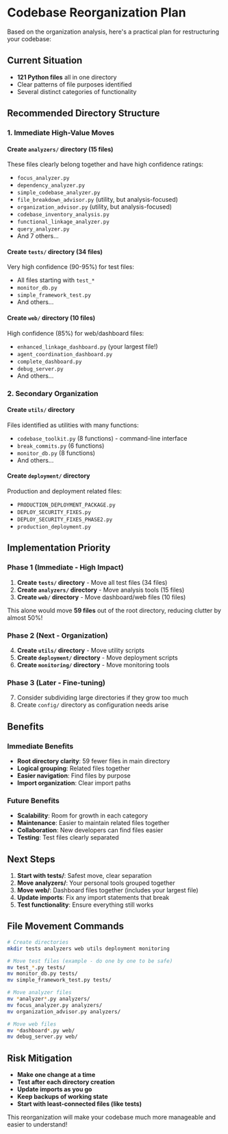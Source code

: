 # Codebase Reorganization Plan

Based on the organization analysis, here's a practical plan for restructuring your codebase:

## Current Situation
- **121 Python files** all in one directory
- Clear patterns of file purposes identified
- Several distinct categories of functionality

## Recommended Directory Structure

### 1. Immediate High-Value Moves

#### Create `analyzers/` directory (15 files)
These files clearly belong together and have high confidence ratings:
- `focus_analyzer.py`
- `dependency_analyzer.py` 
- `simple_codebase_analyzer.py`
- `file_breakdown_advisor.py` (utility, but analysis-focused)
- `organization_advisor.py` (utility, but analysis-focused)
- `codebase_inventory_analysis.py`
- `functional_linkage_analyzer.py`
- `query_analyzer.py`
- And 7 others...

#### Create `tests/` directory (34 files)
Very high confidence (90-95%) for test files:
- All files starting with `test_*`
- `monitor_db.py`
- `simple_framework_test.py`
- And others...

#### Create `web/` directory (10 files)  
High confidence (85%) for web/dashboard files:
- `enhanced_linkage_dashboard.py` (your largest file!)
- `agent_coordination_dashboard.py`
- `complete_dashboard.py`
- `debug_server.py`
- And others...

### 2. Secondary Organization

#### Create `utils/` directory
Files identified as utilities with many functions:
- `codebase_toolkit.py` (8 functions) - command-line interface
- `break_commits.py` (6 functions)
- `monitor_db.py` (8 functions) 
- And others...

#### Create `deployment/` directory
Production and deployment related files:
- `PRODUCTION_DEPLOYMENT_PACKAGE.py`
- `DEPLOY_SECURITY_FIXES.py`
- `DEPLOY_SECURITY_FIXES_PHASE2.py`
- `production_deployment.py`

## Implementation Priority

### Phase 1 (Immediate - High Impact)
1. **Create `tests/` directory** - Move all test files (34 files)
2. **Create `analyzers/` directory** - Move analysis tools (15 files)  
3. **Create `web/` directory** - Move dashboard/web files (10 files)

This alone would move **59 files** out of the root directory, reducing clutter by almost 50%!

### Phase 2 (Next - Organization)
4. **Create `utils/` directory** - Move utility scripts
5. **Create `deployment/` directory** - Move deployment scripts
6. **Create `monitoring/` directory** - Move monitoring tools

### Phase 3 (Later - Fine-tuning)
7. Consider subdividing large directories if they grow too much
8. Create `config/` directory as configuration needs arise

## Benefits

### Immediate Benefits
- **Root directory clarity**: 59 fewer files in main directory
- **Logical grouping**: Related files together
- **Easier navigation**: Find files by purpose
- **Import organization**: Clear import paths

### Future Benefits
- **Scalability**: Room for growth in each category
- **Maintenance**: Easier to maintain related files together
- **Collaboration**: New developers can find files easier
- **Testing**: Test files clearly separated

## Next Steps

1. **Start with tests/**: Safest move, clear separation
2. **Move analyzers/**: Your personal tools grouped together
3. **Move web/**: Dashboard files together (includes your largest file)
4. **Update imports**: Fix any import statements that break
5. **Test functionality**: Ensure everything still works

## File Movement Commands

```bash
# Create directories
mkdir tests analyzers web utils deployment monitoring

# Move test files (example - do one by one to be safe)
mv test_*.py tests/
mv monitor_db.py tests/
mv simple_framework_test.py tests/

# Move analyzer files
mv *analyzer*.py analyzers/
mv focus_analyzer.py analyzers/
mv organization_advisor.py analyzers/

# Move web files  
mv *dashboard*.py web/
mv debug_server.py web/
```

## Risk Mitigation

- **Make one change at a time**
- **Test after each directory creation**
- **Update imports as you go**
- **Keep backups of working state**
- **Start with least-connected files (like tests)**

This reorganization will make your codebase much more manageable and easier to understand!